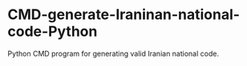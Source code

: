 # CMD-generate-Iraninan-national-code-Python
Python CMD program for generating valid Iranian national code.
